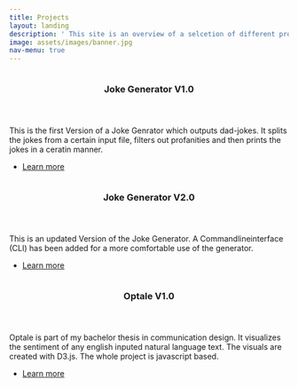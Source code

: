 ```yaml
---
title: Projects
layout: landing
description: ' This site is an overview of a selcetion of different projects. Some are programming based, but other projects with the focus on UX/UI-Design will be added.'
image: assets/images/banner.jpg
nav-menu: true
---
```


<!-- Main -->
<div id="main">



<!-- Two -->
<section id="two" class="spotlights">
	<section>
		<a href="https://gitlab.uzh.ch/ishwarya.sutharsan/exercise-1" target="_blank" class="image">
			<img src="{% link assets/images/pic08.jpg %}" alt="" data-position="center center" />
		</a>
		<div class="content">
			<div class="inner">
				<header class="major">
					<h3>Joke Generator V1.0</h3>
				</header>
				<p>This is the first Version of a Joke Genrator which outputs dad-jokes. It splits the jokes from a certain input file, filters out profanities and then prints the jokes in a ceratin manner.</p>
				<ul class="actions">
					<li><a href="https://gitlab.uzh.ch/ishwarya.sutharsan/exercise-1" target="_blank" class="button">Learn more</a></li>
				</ul>
			</div>
		</div>
	</section>
	<section>
		<a href="https://gitlab.uzh.ch/ishwarya.sutharsan/exercise3" class="image" target="_blank">
			<img src="{% link assets/images/pic09.jpg %}" alt="" data-position="top center" />
		</a>
		<div class="content">
			<div class="inner">
				<header class="major">
					<h3>Joke Generator V2.0</h3>
				</header>
				<p>This is an updated Version of the Joke Generator. A Commandlineinterface (CLI) has been added for a more comfortable use of the generator.</p>
				<ul class="actions">
					<li><a href="https://gitlab.uzh.ch/ishwarya.sutharsan/exercise3" class="button" target="_blank">Learn more</a></li>
				</ul>
			</div>
		</div>
	</section>
	<section>
		<a href="https://github.com/k-horn/TextCodeD3/releases/tag/V1.0" class="image" target="_blank">
			<img src="{% link assets/images/pic10.jpg %}" alt="" data-position="25% 25%" />
		</a>
		<div class="content">
			<div class="inner">
				<header class="major">
					<h3>Optale V1.0</h3>
				</header>
				<p>Optale is part of my bachelor thesis in communication design. It visualizes the sentiment of any english inputed natural language text. The visuals are created with D3.js. The whole project is javascript based.</p>
				<ul class="actions">
					<li><a href="https://github.com/k-horn/TextCodeD3/releases/tag/V1.0" class="button next" target="_blank">Learn more</a></li>
				</ul>
			</div>
		</div>
	</section>
</section>


</div>

